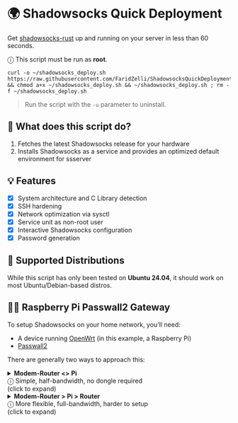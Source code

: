 # 🌍 Shadowsocks Quick Deployment
Get [shadowsocks-rust](https://github.com/shadowsocks/shadowsocks-rust) up and running on your server in less than 60 seconds.
   
ⓘ This script must be run as **root**.
   
  ```
  curl -o ~/shadowsocks_deploy.sh https://raw.githubusercontent.com/FaridZelli/ShadowsocksQuickDeployment/refs/heads/main/shadowsocks_deploy.sh && chmod a+x ~/shadowsocks_deploy.sh && ~/shadowsocks_deploy.sh ; rm -f ~/shadowsocks_deploy.sh
  ```
> Run the script with the `-u` parameter to uninstall.

## 📝 What does this script do?
1. Fetches the latest Shadowsocks release for your hardware
2. Installs Shadowsocks as a service and provides an optimized default environment for ssserver

## 💡 Features

- [X] System architecture and C Library detection
- [X] SSH hardening
- [X] Network optimization via sysctl
- [X] Service unit as non-root user
- [X] Interactive Shadowsocks configuration
- [X] Password generation

## 🐧 Supported Distributions
While this script has only been tested on **Ubuntu 24.04**, it should work on most Ubuntu/Debian-based distros.

## 🧑‍💻 Raspberry Pi Passwall2 Gateway
To setup Shadowsocks on your home network, you'll need:
- A device running [OpenWrt](https://openwrt.org/) (in this example, a Raspberry Pi)
- [Passwall2](https://github.com/xiaorouji/openwrt-passwall2)

There are generally two ways to approach this:

<details><summary><b>Modem-Router <> Pi</b><br>ⓘ Simple, half-bandwidth, no dongle required<br>(click to expand)</summary>

---

1. Install the latest [OpenWrt release](https://openwrt.org/toh/raspberry_pi_foundation/raspberry_pi#installation) on your Raspberry Pi using [Raspberry Pi Imager](https://github.com/raspberrypi/rpi-imager/releases)
- If you're on Linux, resize the root filesystem:
```
# Identify the block device and partition number; e.g. /dev/sdxN
lsblk

# Resize the root partition
cfdisk /dev/sdx

# Update the filesystem
e2fsck -f /dev/sdxN
resize2fs /dev/sdxN
```
2. Directly connect to your Pi using an ethernet cable and login to LuCI at 192.168.1.1
3. Configure the LAN Interface to obtain an IP Address from the primary router
- Network > Interfaces > Lan > Edit > Choose "Static Address"
- Change the device to "eth0"
- Set a valid static IPv4 address and your router's IP as the gateway / DNS
4. Apply changes and connect the Pi to your router  
- If OpenWrt's repositories are blocked, switch to a [mirror](https://openwrt.org/downloads#mirrors) via:  
- System > Software > Configure opkg
5. SSH into your Pi as root using the static IP address:
```
ssh root@192.168.X.X
```
6. Run the following commands:
> Replace `netcologne` with your desired mirror
```
read release arch << EOF
$(. /etc/openwrt_release ; echo ${DISTRIB_RELEASE%.*} $DISTRIB_ARCH)
EOF
for feed in passwall_packages passwall_luci passwall2; do
echo "src/gz $feed https://netcologne.dl.sourceforge.net/project/openwrt-passwall-build/releases/packages-$release/$arch/$feed" >> /etc/opkg/customfeeds.conf
done
```
```
wget -O passwall.pub https://netcologne.dl.sourceforge.net/project/openwrt-passwall-build/passwall.pub && opkg-key add passwall.pub
```
```
opkg update && opkg remove dnsmasq && opkg install dnsmasq-full kmod-nft-tproxy kmod-nft-socket luci-app-passwall2
```
7. Reboot your Pi, configure Shadowsocks and DoH via Services > Passwall2
8. Configure the Raspberry Pi as the default gateway and LAN DNS provider on your router

---

</details>

<details><summary><b>Modem-Router > Pi > Router</b><br>ⓘ More flexible, full-bandwidth, harder to setup<br>(click to expand)</summary>

---

Note: You'll need a USB 3.0 to gigabit ethernet adapter  
[AX88179 adapters](https://openwrt.org/toh/raspberry_pi_foundation/raspberry_pi#adding_a_usb_to_ethernet_adapter) such as the TP-Link UE306 are known to work well

1. Install the latest [OpenWrt release](https://openwrt.org/toh/raspberry_pi_foundation/raspberry_pi#installation) on your Raspberry Pi using [Raspberry Pi Imager](https://github.com/raspberrypi/rpi-imager/releases)
- If you're on Linux, resize the root filesystem:
```
# Identify the block device and partition number; e.g. /dev/sdxN
lsblk

# Resize the root partition
cfdisk /dev/sdx

# Update the filesystem
e2fsck -f /dev/sdxN
resize2fs /dev/sdxN
```
2. Directly connect to your Pi using an ethernet cable and login to LuCI at 192.168.1.1
3. Configure the LAN Interface to obtain an IP Address from the modem-router
- Network > Interfaces > Lan > Edit > Choose "Static Address"
- Change the device to "eth0"
- Set a valid static IPv4 address and your modem-router's IP as the gateway / DNS
4. Apply changes and connect the Pi to your modem-router  
- If OpenWrt's repositories are blocked, switch to a [mirror](https://openwrt.org/downloads#mirrors) via:  
- System > Software > Configure opkg
5. SSH into your Pi as root using the static IP address:
```
ssh root@192.168.X.X
```
6. Run the following commands:
> Replace `netcologne` with your desired mirror
```
read release arch << EOF
$(. /etc/openwrt_release ; echo ${DISTRIB_RELEASE%.*} $DISTRIB_ARCH)
EOF
for feed in passwall_packages passwall_luci passwall2; do
echo "src/gz $feed https://netcologne.dl.sourceforge.net/project/openwrt-passwall-build/releases/packages-$release/$arch/$feed" >> /etc/opkg/customfeeds.conf
done
```
```
wget -O passwall.pub https://netcologne.dl.sourceforge.net/project/openwrt-passwall-build/passwall.pub && opkg-key add passwall.pub
```
```
opkg update && opkg remove dnsmasq && opkg install dnsmasq-full kmod-nft-tproxy kmod-nft-socket luci-app-passwall2
```
- Install the appropiate [kernel module](https://openwrt.org/toh/raspberry_pi_foundation/raspberry_pi#adding_a_usb_to_ethernet_adapter) for your ethernet adapter  
- For example:
```
opkg install kmod-usb-net-asix-ax88179
```
7. Reboot your Pi, configure Shadowsocks and DoH via Services > Passwall2
8. Head back over to Network > Interfaces and create a new interface:
- Name: wan
- Device: eth0
- Type: DHCP Client
9. Verify that everything is detected and working properly. Now, it's time to make the switch:
- Change the "lan" interface device from "eth0" to "eth1", leaving the gateway blank
- Change the "wan" interface device from "eth1" to "eth0"
  
> If you've done everything correctly, you should be able to save and apply the changes without any warnings
10. Connect the dongle to your router

---

</details>
